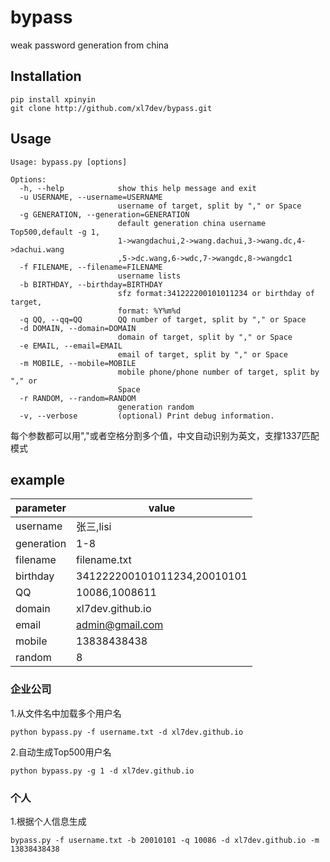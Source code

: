# bypass
weak password generation from china
## Installation

```
pip install xpinyin
git clone http://github.com/xl7dev/bypass.git
```
## Usage

```
Usage: bypass.py [options]

Options:
  -h, --help            show this help message and exit
  -u USERNAME, --username=USERNAME
                        username of target, split by "," or Space
  -g GENERATION, --generation=GENERATION
                        default generation china username Top500,default -g 1,
                        1->wangdachui,2->wang.dachui,3->wang.dc,4->dachui.wang
                        ,5->dc.wang,6->wdc,7->wangdc,8->wangdc1
  -f FILENAME, --filename=FILENAME
                        username lists
  -b BIRTHDAY, --birthday=BIRTHDAY
                        sfz format:341222200101011234 or birthday of target,
                        format: %Y%m%d
  -q QQ, --qq=QQ        QQ number of target, split by "," or Space
  -d DOMAIN, --domain=DOMAIN
                        domain of target, split by "," or Space
  -e EMAIL, --email=EMAIL
                        email of target, split by "," or Space
  -m MOBILE, --mobile=MOBILE
                        mobile phone/phone number of target, split by "," or
                        Space
  -r RANDOM, --random=RANDOM
                        generation random
  -v, --verbose         (optional) Print debug information.
```
每个参数都可以用","或者空格分割多个值，中文自动识别为英文，支撑1337匹配模式
## example

parameter | value
---|---
username | 张三,lisi
generation | 1-8
filename | filename.txt
birthday | 341222200101011234,20010101
QQ | 10086,1008611
domain | xl7dev.github.io
email | admin@gmail.com
mobile | 13838438438
random | 8

### 企业公司
1.从文件名中加载多个用户名
```
python bypass.py -f username.txt -d xl7dev.github.io
```
2.自动生成Top500用户名

```
python bypass.py -g 1 -d xl7dev.github.io
```
### 个人
1.根据个人信息生成
```
bypass.py -f username.txt -b 20010101 -q 10086 -d xl7dev.github.io -m 13838438438
```
